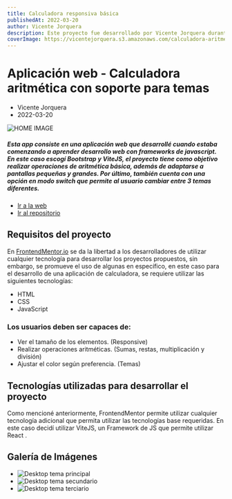 ```yaml
---
title: Calculadora responsiva básica
publishedAt: 2022-03-20
author: Vicente Jorquera
description: Este proyecto fue desarrollado por Vicente Jorquera durante sus inicios en el desarrollo de software como parte de la ruta disponible en FrontendMentor
coverImage: https://vicentejorquera.s3.amazonaws.com/calculadora-aritmetica/calculadora-mockup.webp
---
```


# Aplicación web - Calculadora aritmética con soporte para temas

- Vicente Jorquera
- 2022-03-20

![HOME IMAGE](https://vicentejorquera.s3.amazonaws.com/calculadora-aritmetica/calculadora-mockup.webp)

##### Esta app consiste en una aplicación web que desarrollé cuando estaba comenzando a aprender desarrollo web con frameworks de javascript. En este caso escogí Bootstrap y ViteJS, el proyecto tiene como objetivo realizar operaciones de aritmética básica, además de adaptarse a pantallas pequeñas y grandes. Por último, también cuenta con una opción en modo switch que permite al usuario cambiar entre 3 temas diferentes.

- [Ir a la web](https://jvicente20-calculator-app.netlify.app/)
- [Ir al repositorio](https://github.com/VicenteJ20/100daysofcode/tree/main/FontEnd_Mentor/calculator-app)

## Requisitos del proyecto

En [FrontendMentor.io](https://www.frontendmentor.io/) se da la libertad a los desarrolladores de utilizar cualquier tecnología para desarrollar los proyectos propuestos, sin embargo, se promueve el uso de algunas en específico, en este caso para el desarrollo de una aplicación de calculadora, se requiere utilizar las siguientes tecnologías:

- HTML
- CSS
- JavaScript

### Los usuarios deben ser capaces de:

- Ver el tamaño de los elementos. (Responsive)
- Realizar operaciones aritméticas. (Sumas, restas, multiplicación y división)
- Ajustar el color según preferencia. (Temas)

## Tecnologías utilizadas para desarrollar el proyecto

Como mencioné anteriormente, FrontendMentor permite utilizar cualquier tecnología adicional que permita utilizar las tecnologías base requeridas. En este caso decidí utilizar ViteJS, un Framework de JS que permite utilizar React .

## Galería de Imágenes

- ![Desktop tema principal](https://vicentejorquera.s3.amazonaws.com/calculadora-aritmetica/darkthemecalc.webp)
- ![Desktop tema secundario](https://vicentejorquera.s3.amazonaws.com/calculadora-aritmetica/lighttheme.webp)
- ![Desktop tema terciario](https://vicentejorquera.s3.amazonaws.com/calculadora-aritmetica/purpletheme.png)